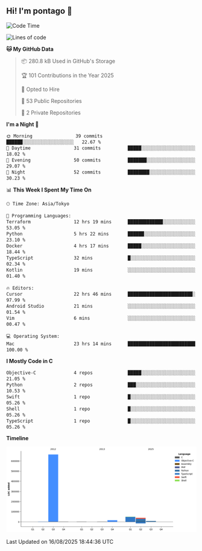## Hi! I'm pontago 👋

<!--START_SECTION:waka-->
![Code Time](http://img.shields.io/badge/Code%20Time-514%20hrs%2021%20mins-blue)

![Lines of code](https://img.shields.io/badge/From%20Hello%20World%20I%27ve%20Written-776.3%20thousand%20lines%20of%20code-blue)

**🐱 My GitHub Data** 

> 📦 280.8 kB Used in GitHub's Storage 
 > 
> 🏆 101 Contributions in the Year 2025
 > 
> 💼 Opted to Hire
 > 
> 📜 53 Public Repositories 
 > 
> 🔑 2 Private Repositories 
 > 
**I'm a Night 🦉** 

```text
🌞 Morning                39 commits          ██████░░░░░░░░░░░░░░░░░░░   22.67 % 
🌆 Daytime                31 commits          █████░░░░░░░░░░░░░░░░░░░░   18.02 % 
🌃 Evening                50 commits          ███████░░░░░░░░░░░░░░░░░░   29.07 % 
🌙 Night                  52 commits          ████████░░░░░░░░░░░░░░░░░   30.23 % 
```


📊 **This Week I Spent My Time On** 

```text
🕑︎ Time Zone: Asia/Tokyo

💬 Programming Languages: 
Terraform                12 hrs 19 mins      █████████████░░░░░░░░░░░░   53.05 % 
Python                   5 hrs 22 mins       ██████░░░░░░░░░░░░░░░░░░░   23.10 % 
Docker                   4 hrs 17 mins       █████░░░░░░░░░░░░░░░░░░░░   18.44 % 
TypeScript               32 mins             █░░░░░░░░░░░░░░░░░░░░░░░░   02.34 % 
Kotlin                   19 mins             ░░░░░░░░░░░░░░░░░░░░░░░░░   01.40 % 

🔥 Editors: 
Cursor                   22 hrs 46 mins      ████████████████████████░   97.99 % 
Android Studio           21 mins             ░░░░░░░░░░░░░░░░░░░░░░░░░   01.54 % 
Vim                      6 mins              ░░░░░░░░░░░░░░░░░░░░░░░░░   00.47 % 

💻 Operating System: 
Mac                      23 hrs 14 mins      █████████████████████████   100.00 % 
```

**I Mostly Code in C** 

```text
Objective-C              4 repos             █████░░░░░░░░░░░░░░░░░░░░   21.05 % 
Python                   2 repos             ███░░░░░░░░░░░░░░░░░░░░░░   10.53 % 
Swift                    1 repo              █░░░░░░░░░░░░░░░░░░░░░░░░   05.26 % 
Shell                    1 repo              █░░░░░░░░░░░░░░░░░░░░░░░░   05.26 % 
TypeScript               1 repo              █░░░░░░░░░░░░░░░░░░░░░░░░   05.26 % 
```



**Timeline**

![Lines of Code chart](https://raw.githubusercontent.com/pontago/pontago/main/assets/bar_graph.png)


 Last Updated on 16/08/2025 18:44:36 UTC
<!--END_SECTION:waka-->
